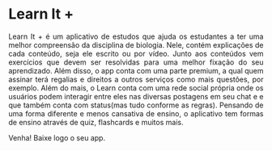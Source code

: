 # Learn It +

<p align=justify>
Learn It + é um aplicativo de estudos que ajuda os estudantes a ter uma melhor compreensão da disciplina de biologia. Nele, contém explicações de cada conteúdo, seja ele escrito ou por vídeo. Junto aos conteúdos vem exercícios que devem ser resolvidas para uma melhor fixação do seu aprendizado. Além disso, o app conta com uma parte premium, a qual quem assinar terá regalias e direitos a outros serviços como mais questões, por exemplo. Além do mais, o Learn conta com uma rede social própria onde os usuários podem interagir entre eles nas diversas postagens em seu chat e e que também conta com status(mas tudo conforme as regras). Pensando de uma forma diferente e menos cansativa de ensino, o aplicativo tem formas de ensino através de quiz, flashcards e muitos mais.

Venha! Baixe logo o seu app.
</p>
